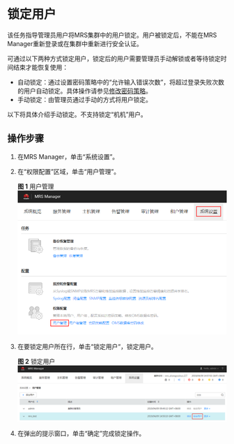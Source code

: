 # 锁定用户<a name="ZH-CN_TOPIC_0139052703"></a>

该任务指导管理员用户将MRS集群中的用户锁定。用户被锁定后，不能在MRS Manager重新登录或在集群中重新进行安全认证。

可通过以下两种方式锁定用户，锁定后的用户需要管理员手动解锁或者等待锁定时间结束才能恢复使用：

-   自动锁定：通过设置密码策略中的“允许输入错误次数”，将超过登录失败次数的用户自动锁定。具体操作请参见[修改密码策略](修改密码策略.md)。
-   手动锁定：由管理员通过手动的方式将用户锁定。

以下将具体介绍手动锁定。不支持锁定“机机”用户。

## 操作步骤<a name="zh-cn_topic_0050661071_zh-cn_topic_0043021168_section6632862715231"></a>

1.  在MRS Manager，单击“系统设置”。
2.  在“权限配置”区域，单击“用户管理”。

    **图 1**  用户管理<a name="zh-cn_topic_0050661071_fig14712105674010"></a>  
    ![](figures/用户管理.png "用户管理")

3.  在要锁定用户所在行，单击“锁定用户“，锁定用户。

    **图 2**  锁定用户<a name="zh-cn_topic_0050661071_fig1566837205112"></a>  
    ![](figures/锁定用户.png "锁定用户")

4.  在弹出的提示窗口，单击“确定”完成锁定操作。

